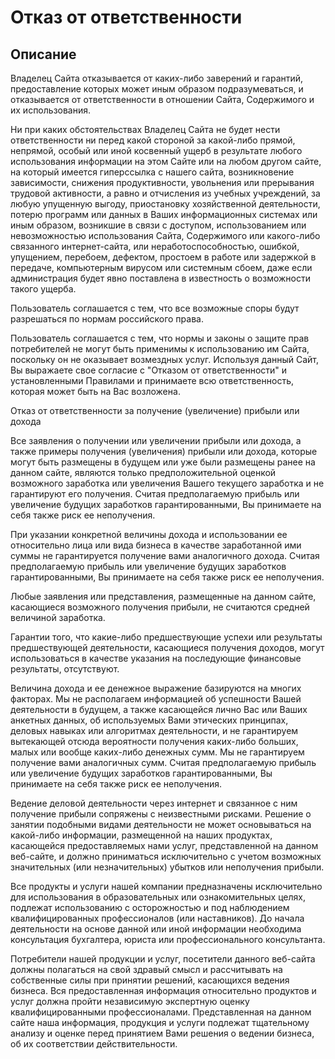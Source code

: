 # Отказ от ответственности

## Описание

Владелец Сайта отказывается от каких-либо заверений и гарантий, предоставление которых может иным образом подразумеваться, и отказывается от ответственности в отношении Сайта, Содержимого и их использования.

Ни при каких обстоятельствах Владелец Сайта не будет нести ответственности ни перед какой стороной за какой-либо прямой, непрямой, особый или иной косвенный ущерб в результате любого использования информации на этом Сайте или на любом другом сайте, на который имеется гиперссылка с нашего cайта, возникновение зависимости, снижения продуктивности, увольнения или прерывания трудовой активности, а равно и отчисления из учебных учреждений, за любую упущенную выгоду, приостановку хозяйственной деятельности, потерю программ или данных в Ваших информационных системах или иным образом, возникшие в связи с доступом, использованием или невозможностью использования Сайта, Содержимого или какого-либо связанного интернет-сайта, или неработоспособностью, ошибкой, упущением, перебоем, дефектом, простоем в работе или задержкой в передаче, компьютерным вирусом или системным сбоем, даже если администрация будет явно поставлена в известность о возможности такого ущерба.

Пользователь соглашается с тем, что все возможные споры будут разрешаться по нормам российского права.

Пользователь соглашается с тем, что нормы и законы о защите прав потребителей не могут быть применимы к использованию им Сайта, поскольку он не оказывает возмездных услуг. Используя данный Сайт, Вы выражаете свое согласие с "Отказом от ответственности" и установленными Правилами и принимаете всю ответственность, которая может быть на Вас возложена.

Отказ от ответственности за получение (увеличение) прибыли или дохода

Все заявления о получении или увеличении прибыли или дохода, а также примеры получения (увеличения) прибыли или дохода, которые могут быть размещены в будущем или уже были размещены ранее на данном сайте, являются только предположительной оценкой возможного заработка или увеличения Вашего текущего заработка и не гарантируют его получения. Считая предполагаемую прибыль или увеличение будущих заработков гарантированными, Вы принимаете на себя также риск ее неполучения.

При указании конкретной величины дохода и использовании ее относительно лица или вида бизнеса в качестве заработанной ими суммы не гарантируется получение вами аналогичного дохода. Считая предполагаемую прибыль или увеличение будущих заработков гарантированными, Вы принимаете на себя также риск ее неполучения.

Любые заявления или представления, размещенные на данном сайте, касающиеся возможного получения прибыли, не считаются средней величиной заработка.

Гарантии того, что какие-либо предшествующие успехи или результаты предшествующей деятельности, касающиеся получения доходов, могут использоваться в качестве указания на последующие финансовые результаты, отсутствуют.

Величина дохода и ее денежное выражение базируются на многих факторах. Мы не располагаем информацией об успешности Вашей деятельности в будущем, а также касающейся лично Вас или Ваших анкетных данных, об используемых Вами этических принципах, деловых навыках или алгоритмах деятельности, и не гарантируем вытекающей отсюда вероятности получения каких-либо больших, малых или вообще каких-либо денежных сумм. Мы не гарантируем получение вами аналогичных сумм. Считая предполагаемую прибыль или увеличение будущих заработков гарантированными, Вы принимаете на себя также риск ее неполучения.

Ведение деловой деятельности через интернет и связанное с ним получение прибыли сопряжены с неизвестными рисками. Решение о занятии подобными видами деятельности не может основываться на какой-либо информации, размещенной на наших продуктах, касающейся предоставляемых нами услуг, представленной на данном веб-сайте, и должно приниматься исключительно с учетом возможных значительных (или незначительных) убытков или неполучения прибыли.

Все продукты и услуги нашей компании предназначены исключительно для использования в образовательных или ознакомительных целях, подлежат использованию с осторожностью и под наблюдением квалифицированных профессионалов (или наставников). До начала деятельности на основе данной или иной информации необходима консультация бухгалтера, юриста или профессионального консультанта.

Потребители нашей продукции и услуг, посетители данного веб-сайта должны полагаться на свой здравый смысл и рассчитывать на собственные силы при принятии решений, касающихся ведения бизнеса. Вся предоставленная информация относительно продуктов и услуг должна пройти независимую экспертную оценку квалифицированными профессионалами. Представленная на данном сайте наша информация, продукция и услуги подлежат тщательному анализу и оценке перед принятием Вами решения о ведении бизнеса, об их соответствии действительности.
